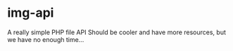 # img-api
A really simple PHP file API
Should be cooler and have more resources, but we have no enough time...
